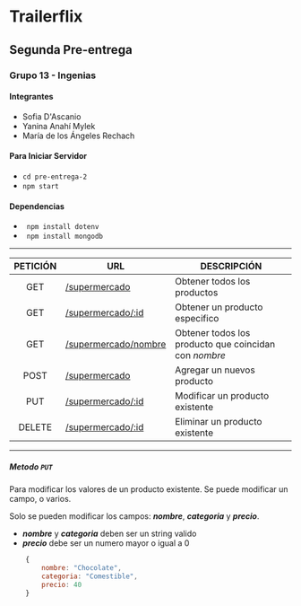 # Trailerflix
## Segunda Pre-entrega 
### Grupo 13 - Ingenias

#### Integrantes
* Sofia D'Ascanio
* Yanina Anahí Mylek
* María de los Ángeles Rechach

#### Para Iniciar Servidor

* ` cd pre-entrega-2 `
* ` npm start `

#### Dependencias

* ` npm install dotenv` 
* ` npm install mongodb` 


-----

| PETICIÓN | URL | DESCRIPCIÓN |
|:--------:|-----|-------------|
| GET | [/supermercado](/supermercado) | Obtener todos los productos |
| GET | [/supermercado/:id](/supermercado) | Obtener un producto especifico |
| GET | [/supermercado/nombre](/supermercado) | Obtener todos los producto que coincidan con *nombre*|
| POST | [/supermercado](/supermercado) | Agregar un nuevos producto |
| PUT | [/supermercado/:id](/supermercado) | Modificar un producto existente |
| DELETE | [/supermercado/:id](/supermercado) | Eliminar un producto existente |


----

##### Metodo ` PUT `
Para modificar los valores de un producto existente. Se puede modificar un campo, o varios.

Solo se pueden modificar los campos: ***nombre***, ***categoria*** y ***precio***. 
* ***nombre*** y ***categoria*** deben ser un string valido
* ***precio*** debe ser un numero mayor o igual a 0
``` javascript
	{
		nombre: "Chocolate",
		categoria: "Comestible",
		precio: 40
	}

```